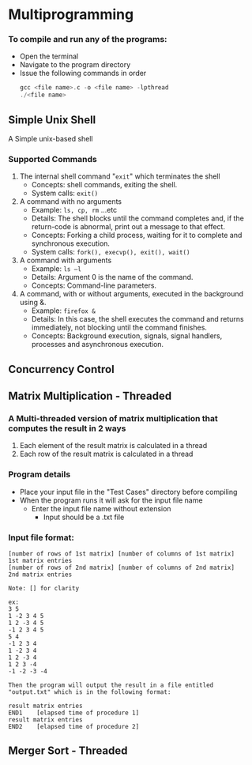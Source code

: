 # Multiprogramming

### To compile and run any of the programs:
* Open the terminal
* Navigate to the program directory
* Issue the following commands in order
    ``` c
    gcc <file name>.c -o <file name> -lpthread
    ./<file name>
    ```

## Simple Unix Shell

A Simple unix-based shell
    
### Supported Commands
1. The internal shell command "```exit```" which terminates the shell
    * Concepts: shell commands, exiting the shell.
    * System calls: ```exit()```
2. A command with no arguments
    * Example: ```ls, cp, rm``` ...etc
    * Details: The shell blocks until the command completes and, if the return-code is abnormal, print out a message to that effect.
    * Concepts: Forking a child process, waiting for it to complete and synchronous execution.
    * System calls: ```fork(), execvp(), exit(), wait()```
3. A command with arguments
    * Example: ```ls –l```
    * Details: Argument 0 is the name of the command.
    * Concepts: Command-line parameters.
4. A command, with or without arguments, executed in the background using &.
    * Example: ```firefox &```
    * Details: In this case, the shell executes the command and returns immediately, not blocking until the command finishes.
    * Concepts: Background execution, signals, signal handlers, processes and asynchronous execution.

## Concurrency Control

## Matrix Multiplication - Threaded

### A Multi-threaded version of matrix multiplication that computes the result in 2 ways
1. Each element of the result matrix is calculated in a thread
2. Each row of the result matrix is calculated in a thread

### Program details
* Place your input file in the "Test Cases" directory before compiling
* When the program runs it will ask for the input file name
    * Enter the input file name without extension
        * Input should be a .txt file

### Input file format:
    [number of rows of 1st matrix] [number of columns of 1st matrix]
    1st matrix entries
    [number of rows of 2nd matrix] [number of columns of 2nd matrix]
    2nd matrix entries
    
    Note: [] for clarity
    
    ex:
    3 5
    1 -2 3 4 5
    1 2 -3 4 5
    -1 2 3 4 5
    5 4
    -1 2 3 4
    1 -2 3 4
    1 2 -3 4
    1 2 3 -4
    -1 -2 -3 -4
    
    Then the program will output the result in a file entitled "output.txt" which is in the following format:
    
    result matrix entries
    END1	[elapsed time of procedure 1]
    result matrix entries
    END2	[elapsed time of procedure 2]
        
## Merger Sort - Threaded
